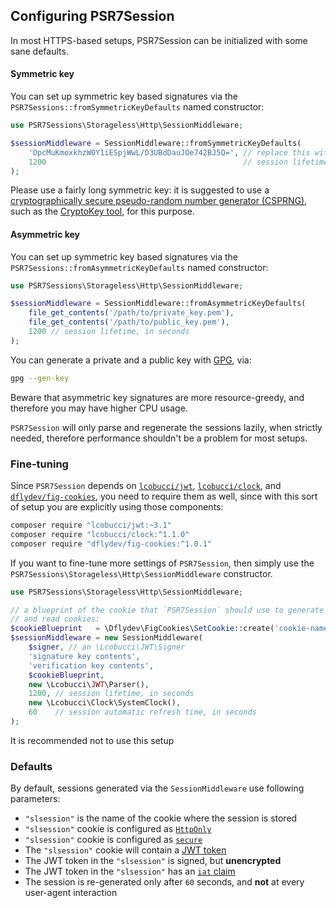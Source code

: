 ## Configuring PSR7Session

In most HTTPS-based setups, PSR7Session can be initialized with some sane
defaults.

#### Symmetric key

You can set up symmetric key based signatures via the
`PSR7Sessions::fromSymmetricKeyDefaults` named constructor:

```php
use PSR7Sessions\Storageless\Http\SessionMiddleware;

$sessionMiddleware = SessionMiddleware::fromSymmetricKeyDefaults(
    'OpcMuKmoxkhzW0Y1iESpjWwL/D3UBdDauJOe742BJ5Q=', // replace this with a key of your own (see below)
    1200                                            // session lifetime, in seconds
);
```

Please use a fairly long symmetric key: it is suggested to use a
[cryptographically secure pseudo-random number generator (CSPRNG)](https://en.wikipedia.org/wiki/Cryptographically_secure_pseudorandom_number_generator),
such as the [CryptoKey tool](https://github.com/AndrewCarterUK/CryptoKey),
for this purpose.

#### Asymmetric key

You can set up symmetric key based signatures via the
`PSR7Sessions::fromAsymmetricKeyDefaults` named constructor:

```php
use PSR7Sessions\Storageless\Http\SessionMiddleware;

$sessionMiddleware = SessionMiddleware::fromAsymmetricKeyDefaults(
    file_get_contents('/path/to/private_key.pem'),
    file_get_contents('/path/to/public_key.pem'),
    1200 // session lifetime, in seconds
);
```

You can generate a private and a public key with [GPG](https://www.gnupg.org/), via:

```sh
gpg --gen-key
```

Beware that asymmetric key signatures are more resource-greedy, and therefore
you may have higher CPU usage.

`PSR7Session` will only parse and regenerate the sessions lazily, when strictly
needed, therefore performance shouldn't be a problem for most setups.

### Fine-tuning

Since `PSR7Session` depends on 
[`lcobucci/jwt`](https://packagist.org/packages/lcobucci/jwt), 
[`lcobucci/clock`](https://packagist.org/packages/lcobucci/clock), and 
[`dflydev/fig-cookies`](https://packagist.org/packages/dflydev/fig-cookies),
you need to require them as well, since with this sort of setup you are explicitly using
those components:

```sh
composer require "lcobucci/jwt:~3.1"
composer require "lcobucci/clock:^1.1.0"
composer require "dflydev/fig-cookies:^1.0.1"
```

If you want to fine-tune more settings of `PSR7Session`, then simply use the
`PSR7Sessions\Storageless\Http\SessionMiddleware` constructor.

```php
use PSR7Sessions\Storageless\Http\SessionMiddleware;

// a blueprint of the cookie that `PSR7Session` should use to generate
// and read cookies:
$cookieBlueprint   = \Dflydev\FigCookies\SetCookie::create('cookie-name');
$sessionMiddleware = new SessionMiddleware(
    $signer, // an \Lcobucci\JWT\Signer
    'signature key contents',
    'verification key contents',
    $cookieBlueprint,
    new \Lcobucci\JWT\Parser(),
    1200, // session lifetime, in seconds
    new \Lcobucci\Clock\SystemClock(),
    60    // session automatic refresh time, in seconds
);
```

It is recommended not to use this setup

### Defaults

By default, sessions generated via the `SessionMiddleware` use following parameters:

 * `"slsession"` is the name of the cookie where the session is stored
 * `"slsession"` cookie is configured as [`HttpOnly`](https://www.owasp.org/index.php/HttpOnly)
 * `"slsession"` cookie is configured as [`secure`](https://www.owasp.org/index.php/SecureFlag)
 * The `"slsession"` cookie will contain a [JWT token](http://jwt.io/)
 * The JWT token in the `"slsession"` is signed, but **unencrypted**
 * The JWT token in the `"slsession"` has an [`iat` claim](https://self-issued.info/docs/draft-ietf-oauth-json-web-token.html#rfc.section.4.1.6)
 * The session is re-generated only after `60` seconds, and **not** at every user-agent interaction
